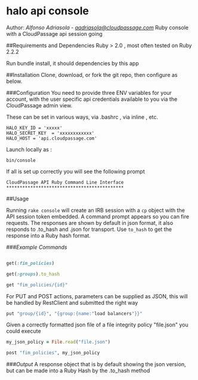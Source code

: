 # halo api console
Author: *Alfonso Adriasola* - *aadriasola@cloudpassage.com*
Ruby console with a CloudPassage api session going

##Requirements and Dependencies
Ruby > 2.0 , most often tested on Ruby 2.2.2

Run bundle install, it should dependencies by this app 

##Installation
Clone, download, or fork the git repo, then configure as below.

###Configuration
You need to provide three ENV variables for your account, with the user specific api credentials
available to you via the  CloudPassage admin view.

These can be set in various ways, via .bashrc , via inline , etc. 

```
HALO_KEY_ID = 'xxxxx'
HALO_SECRET_KEY  = 'xxxxxxxxxxxx'
HALO_HOST = 'api.cloudpassage.com'
```

Launch locally as :

`bin/console`

If all is set up correctly you will see the following prompt


```               
CloudPassage API Ruby Command Line Interface
********************************************
```

##Usage

Running `rake console` will create an IRB session with a `cp` object with the API session token embedded.
A command prompt appears so you can fire requests.
The responses are shown by default in  json format, it also responds to .to_hash and .json for transport.
Use `to_hash` to get the response into a Ruby hash format.


###*Example Commands*

```ruby

get(:fim_policies)

get(:groups).to_hash

get "fim_policies/{id}"


```

For PUT and POST actions, parameters can be supplied as JSON,
this will be handled by RestClient and submitted the right way


```ruby
put "group/{id}", "{group:{name:"load balancers"}}"
```

Given a correctly formatted json file of a file integrity policy "file.json" you could execute

```ruby
my_json_policy = File.read("file.json")

post "fim_policies", my_json_policy
```

###*Output*
A response object that is by default showing the json version, but can be made into a Ruby Hash by the .to_hash method

<!---
#CPTAGS:community-unsupported audit
#TBICON:images/ruby_icon.png
-->
